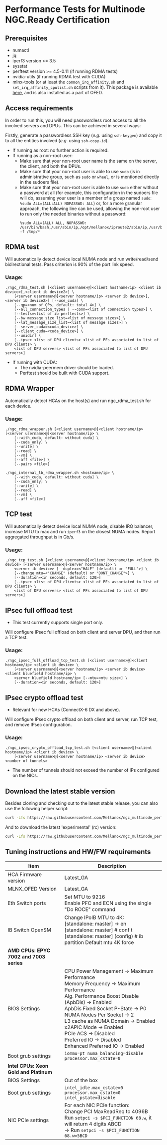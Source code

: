 # Performance Tests for Multinode NGC.Ready Certification

## Prerequisites

* numactl
* jq
* iperf3 version >= 3.5
* sysstat
* perftest version >= 4.5-0.11 (if running RDMA tests)
* nvidia-utils (if running RDMA test with CUDA)
* mlnx-tools (or at least the `common_irq_affinity.sh` and `set_irq_affinity_cpulist.sh` scripts from it). This package is available [here](https://github.com/Mellanox/mlnx-tools), and is also installed as a part of OFED.

## Access requirements

In order to run this, you will need passwordless root access to all the
involved servers and DPUs. This can be achieved in several ways:

Firstly, generate a passwordless SSH key (_e.g._ using `ssh-keygen`) and copy it to all the entities involved (_e.g._ using `ssh-copy-id`).

* If running as root: no further action is required.
* If running as a non-root user:
    * Make sure that your non-root user name is the same on the server, the client, and both the DPUs.
    * Make sure that your non-root user is able to use `sudo` (is in administrative group, such as `sudo` or `wheel`, or is mentioned directly in the sudoers file).
    * Make sure that your non-root user is able to use `sudo` either without a password at all (for example, this configuration in the sudoers file will do, assuming your user is a member of a group named `sudo`: `%sudo ALL=(ALL:ALL) NOPASSWD: ALL`) or, for a more granular approach, the following line can be used, allowing the non-root user to run only the needed binaries without a password:
        ```
        %sudo ALL=(ALL) ALL, NOPASSWD: /usr/bin/bash,/usr/sbin/ip,/opt/mellanox/iproute2/sbin/ip,/usr/bin/mlxprivhost,/usr/bin/mst,/usr/bin/systemctl,/usr/sbin/ethtool,/usr/sbin/set_irq_affinity_cpulist.sh,/usr/bin/tee,/usr/bin/numactl,/usr/bin/awk,/usr/bin/taskset,/usr/bin/setpci,/usr/bin/rm -f /tmp/*
        ```

## RDMA test

Will automatically detect device local NUMA node and run write/read/send
bidirectional tests. Pass criterion is 90% of the port link speed.

### Usage:

```
./ngc_rdma_test.sh [<client username>@]<client hostname/ip> <client ib device>[,<client ib device2>] \
    [<server username>@]<server hostname/ip> <server ib device>[,<server ib device2>] [--use_cuda] \
    [--qp=<num of QPs, default: total 4>] \
    [--all_connection_types | --conn=<list of connection types>] \
    [--tests=<list of ib perftests>] \
    [--bw_message_size_list=<list of message sizes>] \
    [--lat_message_size_list=<list of message sizes>] \
    [--server_cuda=<cuda_device>] \
    [--client_cuda=<cuda_device>] \
    [--unidir] \ 
    [--ipsec <list of DPU clients> <list of PFs associated to list of DPU clients> \
    <list of DPU servers> <list of PFs associated to list of DPU servers>]
```

* If running with CUDA:
    * The nvidia-peermem driver should be loaded.
    * Perftest should be built with CUDA support.


## RDMA Wrapper

Automatically detect HCAs on the host(s) and run ngc_rdma_test.sh for
each device.

### Usage:

```
./ngc_rdma_wrapper.sh [<client username>@]<client hostname/ip> [<server username>@]<server hostname/ip> \
    [--with_cuda, default: without cuda] \
    [--cuda_only] \
    [--write] \
    [--read] \
    [--vm] \
    [--aff <file>] \
    [--pairs <file>]

./ngc_internal_lb_rdma_wrapper.sh <hostname/ip> \
    [--with_cuda, default: without cuda] \
    [--cuda_only] \
    [--write] \ 
    [--read] \
    [--vm] \
    [--aff <file>]
```


## TCP test

Will automatically detect device local NUMA node, disable IRQ balancer,
increase MTU to max and run `iperf3` on the closest NUMA nodes. Report
aggregated throughput is in Gb/s.

### Usage:

```
./ngc_tcp_test.sh [<client username>@]<client hostname/ip> <client ib device> [<server username>@]<server hostname/ip> \
    <server ib device> [--duplex=<"HALF" (default) or "FULL">] \
    [--change_mtu=<"CHANGE" (default) or "DONT_CHANGE">] \
    [--duration=<in seconds, default: 120>]
    [--ipsec <list of DPU clients> <list of PFs associated to list of DPU clients> \
    <list of DPU servers> <list of PFs associated to list of DPU servers>]
```

## IPsec full offload test

* This test currently supports single port only.

Will configure IPsec full offload on both client and server DPU, and then run a TCP test.

### Usage:

```
./ngc_ipsec_full_offload_tcp_test.sh [<client username>@]<client hostname/ip> <client ib device> \
    [<server username>@]<server hostname/ip> <server ib device> <client bluefield hostname/ip> \
    <server bluefield hostname/ip> [--mtu=<mtu size>] \
    [--duration=<in seconds, default: 120>]
```

## IPsec crypto offload test

* Relevant for new HCAs (ConnectX-6 DX and above).

Will configure IPsec crypto offload on both client and server, run TCP test,
and remove IPsec configuration.

### Usage:

```
./ngc_ipsec_crypto_offload_tcp_test.sh [<client username>@]<client hostname/ip> <client ib device> \
    [<server username>@]<server hostname/ip> <server ib device> <number of tunnels>
```

* The number of tunnels should not exceed the number of IPs configured on the NICs.

## Download the latest stable version

Besides cloning and checking out to the latest stable release, you can also use
the following helper script:

```bash
curl -Lfs https://raw.githubusercontent.com/Mellanox/ngc_multinode_perf/main/helpers/dl_nmp.sh | bash
```

And to download the latest 'experimental' (rc) version:

```bash
curl -Lfs https://raw.githubusercontent.com/Mellanox/ngc_multinode_perf/main/helpers/dl_nmp.sh | bash -s -- rc
```

## Tuning instructions and HW/FW requirements

| Item                                    | Description                    |
|-----------------------------------------|--------------------------------|
| HCA Firmware version                    | Latest_GA                      |
| MLNX_OFED Version                       | Latest_GA                      |
| Eth Switch ports                        | Set MTU to 9216<br>Enable PFC and ECN using the single "Do ROCE" command |
| IB Switch OpenSM                        | Change IPoIB MTU to 4K:<br>[standalone: master] → en<br>[standalone: master] # conf t<br>[standalone: master] (config) # ib partition Default mtu 4K force |
| **AMD CPUs: EPYC 7002 and 7003 series** |                                |
| BIOS Settings                           | CPU Power Management → Maximum Performance<br>Memory Frequency → Maximum Performance<br>Alg. Performance Boost Disable (ApbDis) → Enabled<br>ApbDis Fixed Socket P-State → P0<br>NUMA Nodes Per Socket → 2<br>L3 cache as NUMA Domain → Enabled<br>x2APIC Mode → Enabled<br>PCIe ACS → Disabled<br>Preferred IO → Disabled<br>Enhanced Preferred IO → Enabled |
| Boot grub settings                      | `iommu=pt numa_balancing=disable processor.max_cstate=0` |
| **Intel CPUs: Xeon Gold and Platinum**  |                                |
| BIOS Settings                           | Out of the box                 |
| Boot grub settings                      | `intel_idle.max_cstate=0 processor.max_cstate=0 intel_pstate=disable` |
| NIC PCIe settings                       | For each NIC PCIe function:<br>Change PCI MaxReadReq to 4096B<br>Run `setpci -s $PCI_FUNCTION 68.w`, it will return 4 digits ABCD<br>→ Run `setpci -s $PCI_FUNCTION 68.w=5BCD` |
